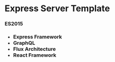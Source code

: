 <h1>Express Server Template</h1>
<h3>ES2015<h3>
<ul>
  <li>Express Framework</li>
  <li>GraphQL</li>
  <li>Flux Architecture</li>
  <li>React Framework</li>
</ul>
